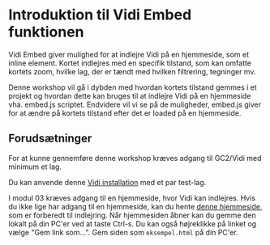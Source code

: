 # Introduktion til Vidi Embed funktionen

Vidi Embed giver mulighed for at indlejre Vidi på en hjemmeside, som et inline element. Kortet indlejres med en specifik tilstand, som kan omfatte kortets zoom, hvilke lag, der er tændt med hvilken filtrering, tegninger mv.

Denne workshop vil gå i dybden med hvordan kortets tilstand gemmes i et projekt og hvordan dette kan bruges til at indlejre Vidi på en hjemmeside vha. embed.js scriptet. Endvidere vil vi se på de muligheder, embed.js giver for at ændre på kortets tilstand efter det er loaded på en hjemmeside.

## Forudsætninger

For at kunne gennemføre denne workshop kræves adgang til GC2/Vidi med minimum et lag.

Du kan anvende denne [Vidi installation](https://vidi.swarm.gc2.io/app/workshop/?config=/api/v2/configuration/workshop/configuration_workshop_614ae80c2393c449148255.json) med et par test-lag.

I modul 03 kræves adgang til en hjemmeside, hvor Vidi kan indlejres. Hvis du ikke lige har adgang til en hjemmeside, kan du hente [denne hjemmeside](../eksempel.html), som er forberedt til indlejring. Når hjemmesiden åbner kan du gemme den lokalt på din PC'er ved at taste Ctrl-s. Du kan også højreklikke på linket og vælge "Gem link som...". Gem siden som `eksempel.html` på din PC'er.

